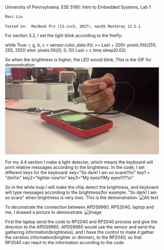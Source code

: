 University of Pennsylvania, ESE 5190: Intro to Embedded Systems, Lab 1

    Maxi Liu
         
    Tested on:  MacBook Pro (13-inch, 2017), macOS Monterey 12.5.1


For section 3.2, I set the light blink according to the firefly:

while True:
    r, g, b, c = sensor.color_data
    if(c >= Last + 200):
        pixels.fill((255, 255, 255))
    else:
        pixels.fill((0, 0, 0))
    Last = c
    time.sleep(0.02)
    
So when the brightness is higher, the LED would blink.
This is the GIF for demonstration:
![Alt text](firefly.gif) 

For my 4.4 section I make a light detector, which means the keyboard will print relative messages according to the brightness. 
In the code, I set different keys for the keyboard:
key="So dark! I am so scare!!!\n"
key1 =  "dim!\n"
key2="lighter now!\n"
key3="My eyes!!!My eyes!!!!?\n"


So in the while loop I will make the chip detect the brightness, and keyboard will type messages according to the brightness(for example, "So dark! I am so scare" when brightness is very low). 
This is the demonstration:
![Alt text](section4_4.gif)

To deconstrate the connection between APDS9960, RPS2040, laptop and me, I drawed a picture to demonstrate:
<img width="769" alt="image" src="https://user-images.githubusercontent.com/58932929/192072873-c08992a2-b1d2-4325-8182-dde4e1ec49b4.png">

First the laptop send the code to RP2040 and RP2040 process and give the direction to the APDS9960. APDS9960 would use the sensor and send the gathering information(brightness), and I have the control to make it gather the ceration information(brighter or dimmer), to the RP2040, so that RP2040 can react to the information according to the code. 
